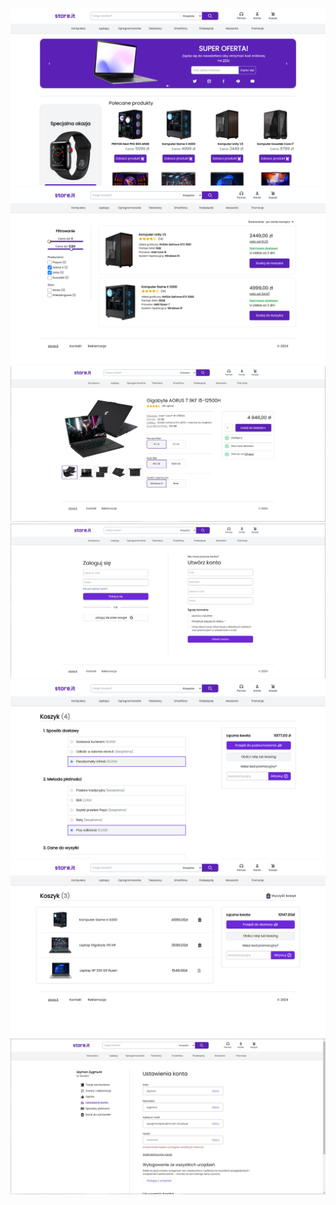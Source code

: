 ![Screenshot](screen(2)_.jpg)
![Screenshot](screen(7)_.jpg)
![Screenshot](screen(5)_.jpg)
![Screenshot](screen(4)_.jpg)
![Screenshot](screen(1)_.jpg)
![Screenshot](screen(3)_.jpg)
![Screenshot](screen(6)_.jpg)
